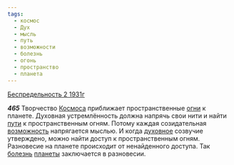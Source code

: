 ```yaml
---
tags:
  - космос
  - Дух
  - мысль
  - путь
  - возможности
  - болезнь
  - огонь
  - пространство
  - планета
---
```


[Беспредельность 2 1931г](/agni/1931)

___465___
Творчество [Космоса](/tag/#космос) приближает пространственные [огни](/tag/#огонь) к планете. Духовная устремлённость должна напрячь свои нити и найти [пути](/tag/#путь) к пространственным огням. Потому каждая созидательная [возможность](/tag/#возможности) напрягается мыслью. И когда [духовное](/tag/#Дух) созвучие утверждено, можно найти доступ к пространственным огням. Разновесие на планете происходит от ненайденного доступа. Так [болезнь](/tag/#болезнь) [планеты](/tag/#планета) заключается в разновесии.   

